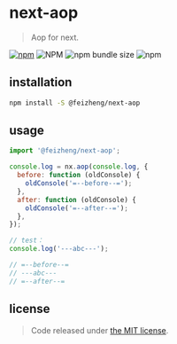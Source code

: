 # next-aop
> Aop for next.

[![npm][npm-image]][npm-url]
![NPM](https://img.shields.io/npm/l/@feizheng/next-aop)
![npm bundle size](https://img.shields.io/bundlephobia/minzip/@feizheng/next-aop)
![npm](https://img.shields.io/npm/dw/@feizheng/next-aop)


## installation
```bash
npm install -S @feizheng/next-aop
```

## usage
```js
import '@feizheng/next-aop';

console.log = nx.aop(console.log, {
  before: function (oldConsole) {
    oldConsole('=--before--=');
  },
  after: function (oldConsole) {
    oldConsole('=--after--=');
  },
});

// test：
console.log('---abc---');

// =--before--=
// ---abc---
// =--after--=
```

## license
> Code released under [the MIT license](https://github.com/afeiship/next-aop/blob/master/LICENSE.txt).

[npm-image]: https://img.shields.io/npm/v/@feizheng/next-aop
[npm-url]: https://npmjs.org/package/@feizheng/next-aop

